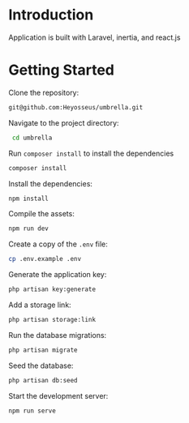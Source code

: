 # **Introduction**

Application is built with Laravel, inertia, and react.js

# **Getting Started**

Clone the repository:

```sh
git@github.com:Heyosseus/umbrella.git
```

Navigate to the project directory:

```sh
 cd umbrella
```

Run `composer install` to install the dependencies
```sh
composer install
```

Install the dependencies:

```sh
npm install
```

Compile the assets:

```sh
npm run dev
```

Create a copy of the `.env` file:

```sh
cp .env.example .env
```

Generate the application key:

```sh
php artisan key:generate
```

Add a storage link:

```sh
php artisan storage:link
```

Run the database migrations:

```sh
php artisan migrate
```

Seed the database:

```sh
php artisan db:seed
```

Start the development server:

```sh
npm run serve
```

